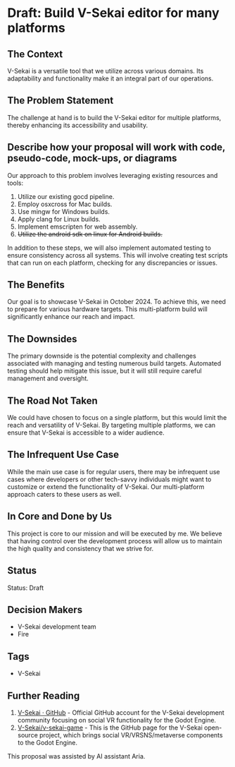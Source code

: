 # Draft: Build V-Sekai editor for many platforms

## The Context

V-Sekai is a versatile tool that we utilize across various domains. Its adaptability and functionality make it an integral part of our operations.

## The Problem Statement

The challenge at hand is to build the V-Sekai editor for multiple platforms, thereby enhancing its accessibility and usability.

## Describe how your proposal will work with code, pseudo-code, mock-ups, or diagrams

Our approach to this problem involves leveraging existing resources and tools:

1. Utilize our existing gocd pipeline.
2. Employ osxcross for Mac builds.
3. Use mingw for Windows builds.
4. Apply clang for Linux builds.
5. Implement emscripten for web assembly.
6. ~~Utilize the android sdk on linux for Android builds.~~

In addition to these steps, we will also implement automated testing to ensure consistency across all systems. This will involve creating test scripts that can run on each platform, checking for any discrepancies or issues.

## The Benefits

Our goal is to showcase V-Sekai in October 2024. To achieve this, we need to prepare for various hardware targets. This multi-platform build will significantly enhance our reach and impact.

## The Downsides

The primary downside is the potential complexity and challenges associated with managing and testing numerous build targets. Automated testing should help mitigate this issue, but it will still require careful management and oversight.

## The Road Not Taken

We could have chosen to focus on a single platform, but this would limit the reach and versatility of V-Sekai. By targeting multiple platforms, we can ensure that V-Sekai is accessible to a wider audience.

## The Infrequent Use Case

While the main use case is for regular users, there may be infrequent use cases where developers or other tech-savvy individuals might want to customize or extend the functionality of V-Sekai. Our multi-platform approach caters to these users as well.

## In Core and Done by Us

This project is core to our mission and will be executed by me. We believe that having control over the development process will allow us to maintain the high quality and consistency that we strive for.

## Status

Status: Draft <!-- Draft | Proposed | Rejected | Accepted | Deprecated | Superseded by -->

## Decision Makers

- V-Sekai development team
- Fire

## Tags

- V-Sekai

## Further Reading

1. [V-Sekai · GitHub](https://github.com/v-sekai) - Official GitHub account for the V-Sekai development community focusing on social VR functionality for the Godot Engine.
2. [V-Sekai/v-sekai-game](https://github.com/v-sekai/v-sekai-game) - This is the GitHub page for the V-Sekai open-source project, which brings social VR/VRSNS/metaverse components to the Godot Engine.

This proposal was assisted by AI assistant Aria.
